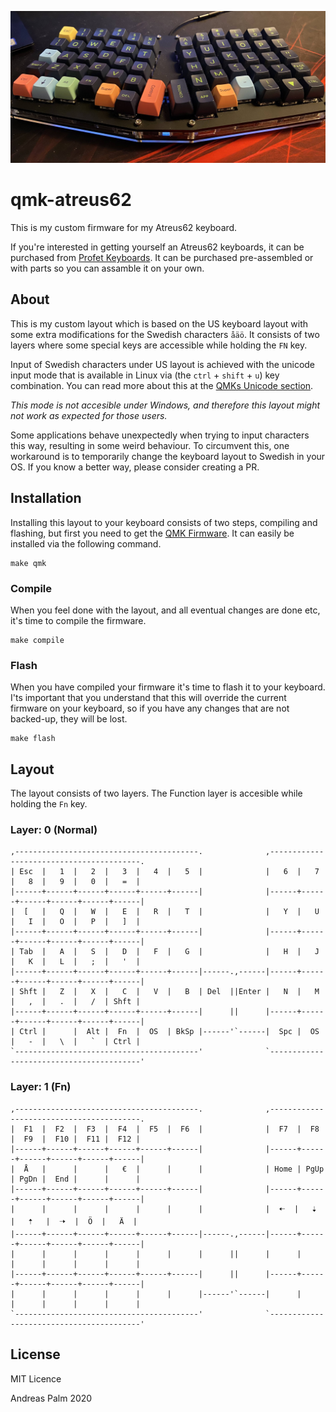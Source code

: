 ![Image of keyboard](keyboard.jpg)

# qmk-atreus62
This is my custom firmware for my Atreus62 keyboard.

If you're interested in getting yourself an Atreus62 keyboards, it can be purchased from [Profet Keyboards](https://shop.profetkeyboards.com/product/atreus62-keyboard). It can be purchased pre-assembled or with parts so you can assamble it on your own.

## About

This is my custom layout which is based on the US keyboard layout with some extra modifications for the Swedish characters `åäö`. It consists of two layers where some special keys are accessible while holding the `FN` key. 

Input of Swedish characters under US layout is achieved with the unicode input mode that is available in Linux via (the `ctrl` + `shift` + `u`) key combination. You can read more about this at the [QMKs Unicode section](https://beta.docs.qmk.fm/using-qmk/software-features/feature_unicode#input-modes).

_This mode is not accesible under Windows, and therefore this layout might not work as expected for those users._

Some applications behave unexpectedly when trying to input characters this way, resulting in some weird behaviour. To circumvent this, one workaround is to temporarily change the keyboard layout to Swedish in your OS. If you know a better way, please consider creating a PR.

## Installation

Installing this layout to your keyboard consists of two steps, compiling and flashing, but first you need to get the [QMK Firmware](https://github.com/qmk/qmk_firmware). It can easily be installed via the following command.

```
make qmk
```

### Compile

When you feel done with the layout, and all eventual changes are done etc, it's time to compile the firmware.

```
make compile
```

### Flash

When you have compiled your firmware it's time to flash it to your keyboard. I'ts important that you understand that this will override the current firmware on your keyboard, so if you have any changes that are not backed-up, they will be lost.

```
make flash
```

## Layout

The layout consists of two layers. The Function layer is accesible while holding the `Fn` key.

### Layer: 0 (Normal)

```
,-----------------------------------------.              ,-----------------------------------------.
| Esc  |   1  |   2  |   3  |   4  |   5  |              |   6  |   7  |   8  |   9  |   0  |   =  |
|------+------+------+------+------+------|              |------+------+------+------+------+------|
|  [   |   Q  |   W  |   E  |   R  |   T  |              |   Y  |   U  |   I  |   O  |   P  |   ]  |
|------+------+------+------+------+------|              |------+------+------+------+------+------|
| Tab  |   A  |   S  |   D  |   F  |   G  |              |   H  |   J  |   K  |   L  |   ;  |   '  |
|------+------+------+------+------+------|------.,------|------+------+------+------+------+------|
| Shft |   Z  |   X  |   C  |   V  |   B  | Del  ||Enter |   N  |   M  |   ,  |   .  |   /  | Shft |
|------+------+------+------+------+------|      ||      |------+------+------+------+------+------|
| Ctrl |      |  Alt |  Fn  |  OS  | BkSp |------'`------|  Spc |  OS  |   -  |   \  |   `  | Ctrl |
`-----------------------------------------'              `-----------------------------------------'
```

### Layer: 1 (Fn)

```
,-----------------------------------------.              ,-----------------------------------------.
|  F1  |  F2  |  F3  |  F4  |  F5  |  F6  |              |  F7  |  F8  |  F9  |  F10 |  F11 |  F12 |
|------+------+------+------+------+------|              |------+------+------+------+------+------|
|  Å   |      |      |   €  |      |      |              | Home | PgUp | PgDn |  End |      |      |
|------+------+------+------+------+------|              |------+------+------+------+------+------|
|      |      |      |      |      |      |              |  🠠  |   🠣   |   🠡   |  🠢  |  Ö  |   Ä  |
|------+------+------+------+------+------|------.,------|------+------+------+------+------+------|
|      |      |      |      |      |      |      ||      |      |      |      |      |      |      |
|------+------+------+------+------+------|      ||      |------+------+------+------+------+------|
|      |      |      |      |      |      |------'`------|      |      |      |      |      |      |
`-----------------------------------------'              `-----------------------------------------'
```

## License

MIT Licence

Andreas Palm 2020
